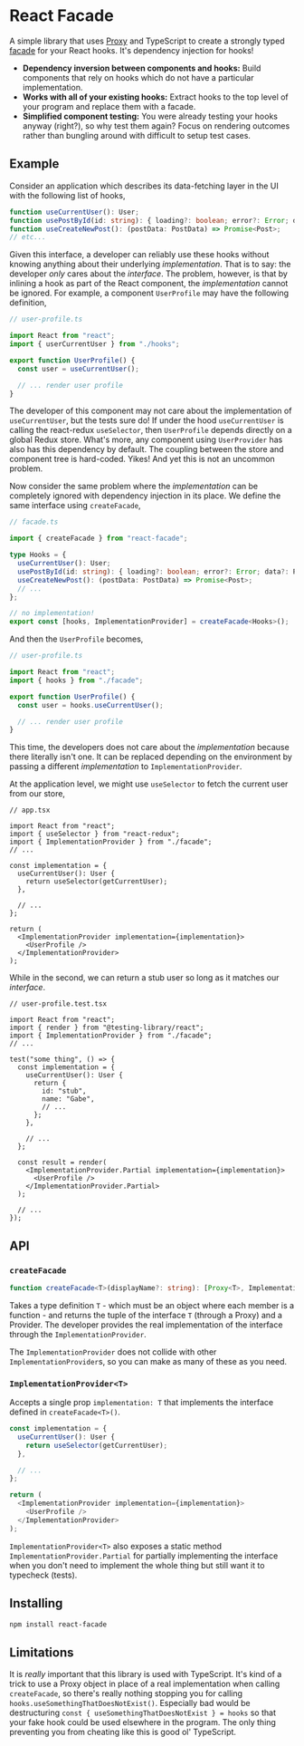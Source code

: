 # React Facade

A simple library that uses [Proxy](https://developer.mozilla.org/en-US/docs/Web/JavaScript/Reference/Global_Objects/Proxy) and TypeScript to create a strongly typed [facade](https://en.wikipedia.org/wiki/Facade_pattern) for your React hooks. It's dependency injection for hooks!

- **Dependency inversion between components and hooks:** Build components that rely on hooks which do not have a particular implementation.
- **Works with all of your existing hooks:** Extract hooks to the top level of your program and replace them with a facade.
- **Simplified component testing:** You were already testing your hooks anyway (right?), so why test them again? Focus on rendering outcomes rather than bungling around with difficult to setup test cases.

## Example

Consider an application which describes its data-fetching layer in the UI with the following list of hooks,

```ts
function useCurrentUser(): User;
function usePostById(id: string): { loading?: boolean; error?: Error; data?: Post };
function useCreateNewPost(): (postData: PostData) => Promise<Post>;
// etc...
```

Given this interface, a developer can reliably use these hooks without knowing anything about their underlying _implementation_. That is to say: the developer _only_ cares about the _interface_. The problem, however, is that by inlining a hook as part of the React component, the _implementation_ cannot be ignored. For example, a component `UserProfile` may have the following definition,

```ts
// user-profile.ts

import React from "react";
import { userCurrentUser } from "./hooks";

export function UserProfile() {
  const user = useCurrentUser();

  // ... render user profile
}
```

The developer of this component may not care about the implementation of `useCurrentUser`, but the tests sure do! If under the hood `useCurrentUser` is calling the react-redux `useSelector`, then `UserProfile` depends directly on a global Redux store. What's more, any component using `UserProvider` has also has this dependency by default. The coupling between the store and component tree is hard-coded. Yikes! And yet this is not an uncommon problem.

Now consider the same problem where the _implementation_ can be completely ignored with dependency injection in its place. We define the same interface using `createFacade`,

```ts
// facade.ts

import { createFacade } from "react-facade";

type Hooks = {
  useCurrentUser(): User;
  usePostById(id: string): { loading?: boolean; error?: Error; data?: Post };
  useCreateNewPost(): (postData: PostData) => Promise<Post>;
  // ...
};

// no implementation!
export const [hooks, ImplementationProvider] = createFacade<Hooks>();
```

And then the `UserProfile` becomes,

```ts
// user-profile.ts

import React from "react";
import { hooks } from "./facade";

export function UserProfile() {
  const user = hooks.useCurrentUser();

  // ... render user profile
}
```

This time, the developers does not care about the _implementation_ because there literally isn't one. It can be replaced depending on the environment by passing a different _implementation_ to `ImplementationProvider`.

At the application level, we might use `useSelector` to fetch the current user from our store,

```tsx
// app.tsx

import React from "react";
import { useSelector } from "react-redux";
import { ImplementationProvider } from "./facade";
// ...

const implementation = {
  useCurrentUser(): User {
    return useSelector(getCurrentUser);
  },

  // ...
};

return (
  <ImplementationProvider implementation={implementation}>
    <UserProfile />
  </ImplementationProvider>
);
```

While in the second, we can return a stub user so long as it matches our _interface_.

```tsx
// user-profile.test.tsx

import React from "react";
import { render } from "@testing-library/react";
import { ImplementationProvider } from "./facade";
// ...

test("some thing", () => {
  const implementation = {
    useCurrentUser(): User {
      return {
        id: "stub",
        name: "Gabe",
        // ...
      };
    },

    // ...
  };

  const result = render(
    <ImplementationProvider.Partial implementation={implementation}>
      <UserProfile />
    </ImplementationProvider.Partial>
  );

  // ...
});
```

## API

### `createFacade`

```ts
function createFacade<T>(displayName?: string): [Proxy<T>, ImplementationProvider<T>];
```

Takes a type definition `T` - which must be an object where each member is a function - and returns the tuple of the interface `T` (through a Proxy) and a Provider. The developer provides the real implementation of the interface through the `ImplementationProvider`.

The `ImplementationProvider` does not collide with other `ImplementationProvider`s, so you can make as many of these as you need.

### `ImplementationProvider<T>`

Accepts a single prop `implementation: T` that implements the interface defined in `createFacade<T>()`.

```ts
const implementation = {
  useCurrentUser(): User {
    return useSelector(getCurrentUser);
  },

  // ...
};

return (
  <ImplementationProvider implementation={implementation}>
    <UserProfile />
  </ImplementationProvider>
);
```

`ImplementationProvider<T>` also exposes a static method `ImplementationProvider.Partial` for partially implementing the interface when you don't need to implement the whole thing but still want it to typecheck (tests).

## Installing

```bash
npm install react-facade
```

## Limitations

It is _really_ important that this library is used with TypeScript. It's kind of a trick to use a Proxy object in place of a real implementation when calling `createFacade`, so there's really nothing stopping you for calling `hooks.useSomethingThatDoesNotExist()`. Especially bad would be destructuring `const { useSomethingThatDoesNotExist } = hooks` so that your fake hook could be used elsewhere in the program. The only thing preventing you from cheating like this is good ol' TypeScript.
